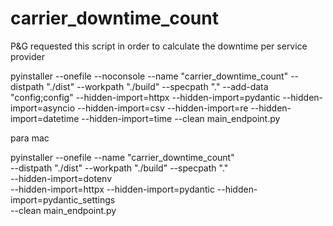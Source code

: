 # carrier_downtime_count
P&amp;G requested this script in order to calculate the downtime per service provider


pyinstaller --onefile --noconsole --name "carrier_downtime_count" --distpath "./dist" --workpath "./build" --specpath "." --add-data "config;config" --hidden-import=httpx --hidden-import=pydantic --hidden-import=asyncio --hidden-import=csv --hidden-import=re --hidden-import=datetime --hidden-import=time --clean main_endpoint.py

para mac

pyinstaller --onefile --name "carrier_downtime_count" \
  --distpath "./dist" --workpath "./build" --specpath "." \
  --hidden-import=dotenv \
  --hidden-import=httpx --hidden-import=pydantic --hidden-import=pydantic_settings \
  --clean main_endpoint.py
